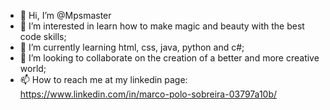 - 👋 Hi, I’m @Mpsmaster
- 👀 I’m interested in learn how to make magic and beauty with the best code skills;  
- 🌱 I’m currently learning html, css, java, python and c#;  
- 💞️ I’m looking to collaborate on the creation of a better and more creative world;  
- 📫 How to reach me at my linkedin page: https://www.linkedin.com/in/marco-polo-sobreira-03797a10b/

<!---
Mpsmaster/Mpsmaster is a ✨ special ✨ repository because its `README.md` (this file) appears on your GitHub profile.
You can click the Preview link to take a look at your changes.
--->
